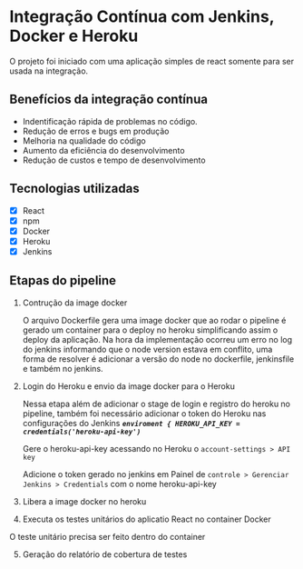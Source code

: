 # Integração Contínua com Jenkins, Docker e Heroku

O projeto foi iniciado com uma aplicação simples de react somente para ser usada na integração.

## Benefícios da integração contínua

- Indentificação rápida de problemas no código.
- Redução de erros e bugs em produção
- Melhoria na qualidade do código
- Aumento da eficiência do desenvolvimento
- Redução de custos e tempo de desenvolvimento

## Tecnologias utilizadas

- [X] React
- [X] npm
- [X] Docker
- [X] Heroku
- [X] Jenkins

## Etapas do pipeline

1. Contrução da image docker
   
     O arquivo Dockerfile gera uma image docker que ao rodar o pipeline é gerado um container para o deploy no heroku simplificando assim o deploy da aplicação.
      Na hora da implementação ocorreu um erro no log do jenkins informando que o node version estava em conflito, uma forma de resolver é adicionar a versão do node no dockerfile, jenkinsfile e também no jenkins.
   
2. Login do Heroku e envio da image docker para o Heroku 

   Nessa etapa além de adicionar o stage de login e registro do heroku no pipeline, também foi necessário adicionar o token do Heroku nas configurações do Jenkins
   ***```enviroment { HEROKU_API_KEY = credentials('heroku-api-key')```***
   
   Gere o heroku-api-key acessando no Heroku o ```account-settings > API key```
   
   Adicione o token gerado no jenkins em Painel de ```controle > Gerenciar Jenkins > Credentials``` com o nome heroku-api-key
   
3. Libera a image docker no heroku
 
4. Executa os testes unitários do aplicatio React no container Docker

  O teste unitário precisa ser feito dentro do container 

5. Geração do relatório de cobertura de testes





